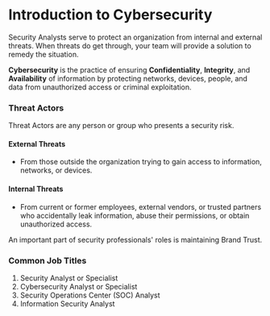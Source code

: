 # Introduction to Cybersecurity

Security Analysts serve to protect an organization from internal and external threats. When threats do get through, your team will provide a solution to remedy the situation.

**Cybersecurity** is the practice of ensuring **Confidentiality**, **Integrity**, and **Availability** of information by protecting networks, devices, people, and data from unauthorized access or criminal exploitation.

### Threat Actors

Threat Actors are any person or group who presents a security risk.

#### External Threats
- From those outside the organization trying to gain access to information, networks, or devices.

#### Internal Threats
- From current or former employees, external vendors, or trusted partners who accidentally leak information, abuse their permissions, or obtain unauthorized access.

An important part of security professionals' roles is maintaining Brand Trust.

### Common Job Titles
1. Security Analyst or Specialist
2. Cybersecurity Analyst or Specialist
3. Security Operations Center (SOC) Analyst
4. Information Security Analyst
